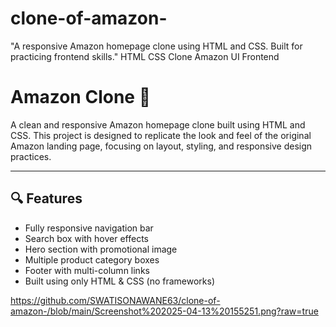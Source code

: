 # clone-of-amazon-
"A responsive Amazon homepage clone using HTML and CSS. Built for practicing frontend skills."  HTML  CSS  Clone  Amazon UI  Frontend
# Amazon Clone 🛒

A clean and responsive Amazon homepage clone built using HTML and CSS. This project is designed to replicate the look and feel of the original Amazon landing page, focusing on layout, styling, and responsive design practices.

---

## 🔍 Features

- Fully responsive navigation bar
- Search box with hover effects
- Hero section with promotional image
- Multiple product category boxes
- Footer with multi-column links
- Built using only HTML & CSS (no frameworks)

https://github.com/SWATISONAWANE63/clone-of-amazon-/blob/main/Screenshot%202025-04-13%20155251.png?raw=true

